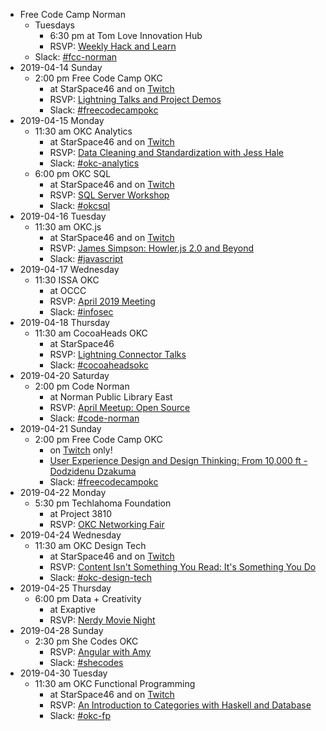 * Free Code Camp Norman
  * Tuesdays
    * 6:30 pm at Tom Love Innovation Hub
    * RSVP: [Weekly Hack and Learn](https://www.meetup.com/FreeCodeCamp-Norman)
  * Slack: [#fcc-norman](https://techlahoma.slack.com/messages/fcc-norman/)
* 2019-04-14 Sunday
  * 2:00 pm Free Code Camp OKC
    * at StarSpace46 and on [Twitch](https://twitch.tv/techlahoma)
    * RSVP: [Lightning Talks and Project Demos](https://www.meetup.com/FreeCodeCampOKC/events/260397509/)
    * Slack: [#freecodecampokc](https://techlahoma.slack.com/messages/freecodecampokc/)
* 2019-04-15 Monday
  * 11:30 am OKC Analytics
    * at StarSpace46 and on [Twitch](https://twitch.tv/techlahoma)
    * RSVP: [Data Cleaning and Standardization with Jess Hale](https://www.meetup.com/OKC-Analytics/events/259068020/)
    * Slack: [#okc-analytics](https://techlahoma.slack.com/messages/okc-analytics/)
  * 6:00 pm OKC SQL
    * at StarSpace46 and on [Twitch](https://twitch.tv/techlahoma)
    * RSVP: [SQL Server Workshop](https://www.meetup.com/OKCSQL/events/260320411/)
    * Slack: [#okcsql](https://techlahoma.slack.com/messages/okcsql/)
* 2019-04-16 Tuesday
  * 11:30 am OKC.js
    * at StarSpace46 and on [Twitch](https://twitch.tv/techlahoma)
    * RSVP: [James Simpson: Howler.js 2.0 and Beyond](https://www.meetup.com/OKC-js/events/260497246/)
    * Slack: [#javascript](https://techlahoma.slack.com/messages/javascript/)
* 2019-04-17 Wednesday
  * 11:30 ISSA OKC
    * at OCCC
    * RSVP: [April 2019 Meeting](https://www.meetup.com/Oklahoma-City-ISSA/events/260015310/)
    * Slack: [#infosec](https://techlahoma.slack.com/messages/infosec/)
* 2019-04-18 Thursday
  * 11:30 am CocoaHeads OKC
    * at StarSpace46
    * RSVP: [Lightning Connector Talks](https://www.meetup.com/CocoaHeads-OKC/events/260547930/)
    * Slack: [#cocoaheadsokc](https://techlahoma.slack.com/messages/cocoaheadsokc/)
* 2019-04-20 Saturday
  * 2:00 pm Code Norman
    * at Norman Public Library East
    * RSVP: [April Meetup: Open Source](https://www.meetup.com/CODE-Norman/events/260026240/)
    * Slack: [#code-norman](https://techlahoma.slack.com/messages/code-norman/)
* 2019-04-21 Sunday
  * 2:00 pm Free Code Camp OKC
    * on [Twitch](https://twitch.tv/techlahoma) only!
    * [User Experience Design and Design Thinking: From 10,000 ft - Dodzidenu Dzakuma](https://www.twitch.tv/events/_Z7WLajwTPG1CI6uswDNfw)
    * Slack: [#freecodecampokc](https://techlahoma.slack.com/messages/freecodecampokc/)
* 2019-04-22 Monday
  * 5:30 pm Techlahoma Foundation
    * at Project 3810 
    * RSVP: [OKC Networking Fair](https://www.meetup.com/Techlahoma-Foundation/events/260083389/)
* 2019-04-24 Wednesday
  * 11:30 am OKC Design Tech
    * at StarSpace46 and on [Twitch](https://twitch.tv/techlahoma)
    * RSVP: [Content Isn't Something You Read: It's Something You Do](https://www.meetup.com/OKC-Design-Tech/events/260122459/)
    * Slack: [#okc-design-tech](https://techlahoma.slack.com/messages/okc-design-tech/)
* 2019-04-25 Thursday
  * 6:00 pm Data + Creativity
    * at Exaptive
    * RSVP: [Nerdy Movie Night](https://www.meetup.com/Data-Creativity-OKC/events/260314116/)
* 2019-04-28 Sunday
  * 2:30 pm She Codes OKC
    * RSVP: [Angular with Amy](https://www.meetup.com/SheCodesOKC/events/260419457/)
    * Slack: [#shecodes](https://techlahoma.slack.com/messages/shecodes/)
* 2019-04-30 Tuesday
  * 11:30 am OKC Functional Programming
    * at StarSpace46 and on [Twitch](https://twitch.tv/techlahoma)
    * RSVP: [An Introduction to Categories with Haskell and Database](	https://www.meetup.com/OKC-FP/events/260380610/)
    * Slack: [#okc-fp](https://techlahoma.slack.com/messages/okc-fp/)
